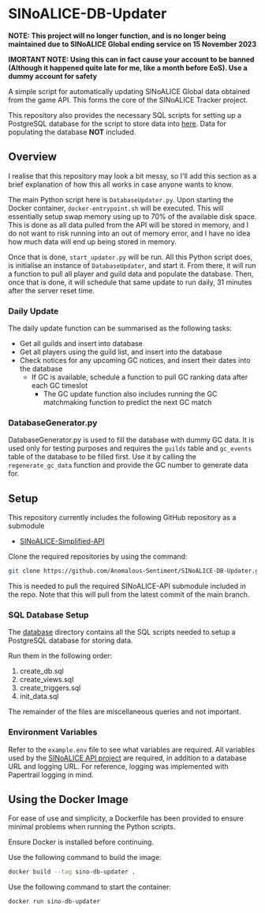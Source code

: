 # SINoALICE-DB-Updater
**NOTE: This project will no longer function, and is no longer being maintained due to SINoALICE Global ending service on 15 November 2023**

**IMORTANT NOTE: Using this can in fact cause your account to be banned (Although it happened quite late for me, like a month before EoS). Use a dummy account for safety**

A simple script for automatically updating SINoALICE Global data obtained from the game API. This forms the core of the SINoALICE Tracker project.

This repository also provides the necessary SQL scripts for setting up a PostgreSQL database for the script to store data into [here](https://github.com/Anomalous-Sentiment/SINoALICE-DB-Updater/tree/main/database). Data for populating the database **NOT** included.

## Overview
I realise that this repository may look a bit messy, so I'll add this section as a brief explanation of how this all works in case anyone wants to know.

The main Python script here is `DatabaseUpdater.py`. Upon starting the Docker container, `docker-entrypoint.sh` will be executed. This will essentially setup swap memory using up to 70% of the available disk space. This is done as all data pulled from the API will be stored in memory, and I do not want to risk running into an out of memory error, and I have no idea how much data will end up being stored in memory.

Once that is done, `start_updater.py` will be run. All this Python script does, is initialise an instance of `DatabaseUpdater`, and start it. From there, it will run a function to pull all player and guild data and populate the database. Then, once that is done, it will schedule that same update to run daily, 31 minutes after the server reset time.

### Daily Update
The daily update function can be summarised as the following tasks:
- Get all guilds and insert into database
- Get all players using the guild list, and insert into the database
- Check notices for any upcoming GC notices, and insert their dates into the database
    - If GC is available, schedule a function to pull GC ranking data after each GC timeslot
        - The GC update function also includes running the GC matchmaking function to predict the next GC match

### DatabaseGenerator.py
DatabaseGenerator.py is used to fill the database with dummy GC data. It is used only for testing purposes and requires the `guilds` table and `gc_events` table of the database to be filled first. Use it by calling the `regenerate_gc_data` function and provide the GC number to generate data for.


## Setup
This repository currently includes the following GitHub repository as a submodule
- [SINoALICE-Simplified-API](https://github.com/Anomalous-Sentiment/SINoALICE-Simplified-API)

Clone the required repositories by using the command:
```bash
git clone https://github.com/Anomalous-Sentiment/SINoALICE-DB-Updater.git --recurse-submodules
```

This is needed to pull the required SINoALICE-API submodule included in the repo. Note that this will pull from the latest commit of the main branch.

### SQL Database Setup
The [database](/database) directory contains all the SQL scripts needed to setup a PostgreSQL database for storing data.

Run them in the following order:
1. create_db.sql
2. create_views.sql
3. create_triggers.sql
4. init_data.sql

The remainder of the files are miscellaneous queries and not important. 

### Environment Variables
Refer to the `example.env` file to see what variables are required. All variables used by the [SINoALICE API project](https://github.com/Anomalous-Sentiment/SINoALICE-Simplified-API) are required, in addition to a database URL and logging URL. For reference, logging was implemented with Papertrail logging in mind.

## Using the Docker Image
For ease of use and simplicity, a Dockerfile has been provided to ensure minimal problems when running the Python scripts.

Ensure Docker is installed before continuing.

Use the following command to build the image:
```bash
docker build --tag sino-db-updater .
```

Use the following command to start the container:
```bash
docker run sino-db-updater
```